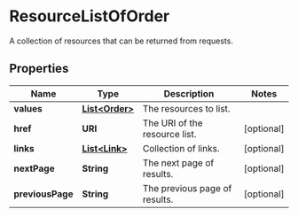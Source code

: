 

# ResourceListOfOrder

A collection of resources that can be returned from requests.

## Properties

Name | Type | Description | Notes
------------ | ------------- | ------------- | -------------
**values** | [**List&lt;Order&gt;**](Order.md) | The resources to list. | 
**href** | **URI** | The URI of the resource list. |  [optional]
**links** | [**List&lt;Link&gt;**](Link.md) | Collection of links. |  [optional]
**nextPage** | **String** | The next page of results. |  [optional]
**previousPage** | **String** | The previous page of results. |  [optional]



